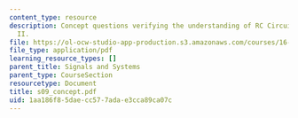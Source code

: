 ```yaml
---
content_type: resource
description: Concept questions verifying the understanding of RC Circuit Equations
  II.
file: https://ol-ocw-studio-app-production.s3.amazonaws.com/courses/16-01-unified-engineering-i-ii-iii-iv-fall-2005-spring-2006/1aa186f85daecc577adae3cca89ca07c_s09_concept.pdf
file_type: application/pdf
learning_resource_types: []
parent_title: Signals and Systems
parent_type: CourseSection
resourcetype: Document
title: s09_concept.pdf
uid: 1aa186f8-5dae-cc57-7ada-e3cca89ca07c
---
```

